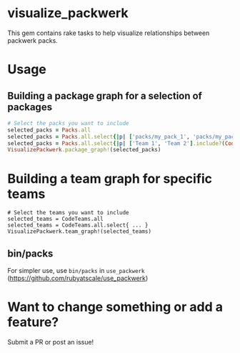 # visualize_packwerk

This gem contains rake tasks to help visualize relationships between packwerk packs.

# Usage
## Building a package graph for a selection of packages
```ruby
# Select the packs you want to include
selected_packs = Packs.all
selected_packs = Packs.all.select{|p| ['packs/my_pack_1', 'packs/my_pack_2'].include?(p.name) }
selected_packs = Packs.all.select{|p| ['Team 1', 'Team 2'].include?(CodeOwnership.for_package(p)&.name) }
VisualizePackwerk.package_graph!(selected_packs)
```

# Building a team graph for specific teams
```
# Select the teams you want to include
selected_teams = CodeTeams.all
selected_teams = CodeTeams.all.select{ ... }
VisualizePackwerk.team_graph!(selected_teams)
```

## bin/packs
For simpler use, use `bin/packs` in `use_packwerk` (https://github.com/rubyatscale/use_packwerk)

# Want to change something or add a feature?
Submit a PR or post an issue!
